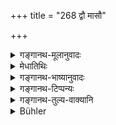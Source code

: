 +++
title = "268 द्वौ मासौ"

+++

<details><summary>गङ्गानथ-मूलानुवादः</summary>

For two months by fish-meat; for three months by the meat of deer; for four by that of sheep, and for five by that of birds.—(268)
</details>

<details><summary>मेधातिथिः</summary>

**उरभ्रा** मेषाः । **शकुनय** आरण्याः कुक्कुटाद्याः । **मत्स्याः** पाट्ःईनाद्याः ॥ ३.२५८ ॥
</details>

<details><summary>गङ्गानथ-भाष्यानुवादः</summary>

‘*Urabhra*’—Sheep.

‘*Birds*’—Wild cocks, etc.

‘*fish*’—*Pāṭhīna*, and the rest.—(268)
</details>

<details><summary>गङ्गानथ-टिप्पन्यः</summary>

This verse is quoted in *Parāśaramādhava* (Ācāra, p. 705);—in *Hemādri* (Śrāddha, p. 586);—and in *Gadādharapaddhati* (Kāla, p. 536), which explains ‘*aurabhra*’ as *mutton*.
</details>

<details><summary>गङ्गानथ-तुल्य-वाक्यानि</summary>

*Matsyapurāṇa* (Parāśaramādhava, p. 705).—‘Food mixed with curd and milk
and cow’s butter mixed with sugar keep the Pitṛs satisfied for a month.’

*Mārkaṇḍeya* (Do.).—‘With wheat, sugar-cane, Mudga, Kṣīṇaka, grains,
offered at Śrāddha, the forefathers remain satisfied for a month.—With Vidārya, Bhacuṇḍa, lotus-root, Śṛṅgāṭaka, Kecuka, Kanda, Karkandhū, plums, Pālevata, Rātuka, Akṣoṭa, jack-fruit, Kākolī, Kṣīrakākolī, Piṇḍālaka, fried grains, Śalā, Trapusa, Vāru, Cirbhaṭa, Sarṣapa, Rājaśāka, Iṅguḍa, Rājajambū, Priyāla, Āmalaka, Parigu, Tilambaka, Vetrāṅkura, Tālakanda, Cakrikā, Kṣīrika, Vaca, Moca with Lakuca, Bījapūraka, Muñjātaka, Padmapala, and other well-cooked food,—offered at Śrāddha, the Pitṛs of men remain satisfied for a month.’

*Viṣṇu* (80. 2-5).—‘For two months, with fish and meat;—for three months
with deer-moat;—for four months with sheep-meat;—for five months with bird-meat; for eleven months with the *aurabhra* meat, for one year with milk or its preparations.’

*Yājñavalkya* (1.258).—‘Fish and the meat of deer, sheep, bird, goat and
the Pṛṣat deer.’

*Āpastamba* (2.7.2-3).—‘So also with the meat of the Śātabali fish,—and
that of old goat.’

*Mahābhārata* (13.88.5)—‘The satisfaction of Pitṛs, obtained with fish,
lasts for two months.’
</details>

<details><summary>Bühler</summary>

268	Two months with fish, three months with the meat of gazelles, four with mutton, and five indeed with the flesh of birds,
</details>
